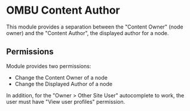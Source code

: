 OMBU Content Author
===================

This module provides a separation between the "Content Owner" (node owner) and
the "Content Author", the displayed author for a node.


Permissions
-----------

Module provides two permissions:

- Change the Content Owner of a node
- Change the Displayed Author of a node

In addition, for the "Owner > Other Site User" autocomplete to work, the user
must have "View user profiles" permission.
